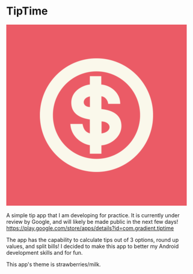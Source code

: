 # TipTime

![App Icon](TipTime1.png)

A simple tip app that I am developing for practice.
It is currently under review by Google, and will likely be made public in the next few days!
https://play.google.com/store/apps/details?id=com.gradient.tiptime

The app has the capability to calculate tips out of 3 options, round up values, and split bills!
I decided to make this app to better my Android development skills and for fun.

This app's theme is strawberries/milk.
